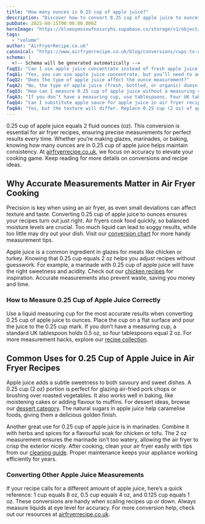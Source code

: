 ```yaml
---
title: "How many ounces is 0.25 cup of apple juice?"
description: "Discover how to convert 0.25 cup of apple juice to ounces for perfect air fryer recipes. Get precise measurements in seconds!"
pubDate: 2025-08-15T00:00:00.000Z
heroImage: "https://klueoymssxwfnxsvcyhv.supabase.co/storage/v1/object/public/Shmucket/how-many-ounces-is-0-25-cup-of-apple-juice.webp"
tags:
  - "volume"
author: "AirFryerRecipe.co.uk"
canonical: "https://www.airfryerrecipe.co.uk/blog/conversions/cups-to-ounces/how-many-ounces-is-0-25-cup-of-apple-juice"
schema: |
  <!-- Schema will be generated automatically -->
faqQ1: "Can I use apple juice concentrate instead of fresh apple juice in air fryer recipes?"
faqA1: "Yes, you can use apple juice concentrate, but you’ll need to adjust the quantity. Concentrate is more potent, so dilute it with water according to the package instructions before measuring 0.25 cup (2 oz). This ensures the right sweetness and consistency for your recipe."
faqQ2: "Does the type of apple juice affect the ounce measurement?"
faqA2: "No, the type of apple juice (fresh, bottled, or organic) doesn’t change the volume conversion. 0.25 cup will always be 2 oz, regardless of the juice variety. However, flavour intensity may vary, so adjust other seasonings accordingly."
faqQ3: "How can I measure 0.25 cup of apple juice without a measuring cup?"
faqA3: "If you don’t have a measuring cup, use tablespoons. Four UK tablespoons equal 2 oz (0.25 cup) of apple juice. Alternatively, a standard shot glass holds about 1 oz, so two shot glasses would give you the right amount."
faqQ4: "Can I substitute apple sauce for apple juice in air fryer recipes?"
faqA4: "Yes, but the texture will differ. Replace 0.25 cup (2 oz) of apple juice with 0.125 cup (1 oz) of apple sauce mixed with 1 oz of water. This maintains moisture while adapting to the thicker consistency of apple sauce."
---
```

<p>0.25 cup of apple juice equals 2 fluid ounces (oz). This conversion is essential for air fryer recipes, ensuring precise measurements for perfect results every time. Whether you’re making glazes, marinades, or baking, knowing how many ounces are in 0.25 cup of apple juice helps maintain consistency. At <a href=https://www.airfryerrecipe.co.uk>airfryerrecipe.co.uk</a>, we focus on accuracy to elevate your cooking game. Keep reading for more details on conversions and recipe ideas.</p>

<h2>Why Accurate Measurements Matter in Air Fryer Cooking</h2>  
<p>Precision is key when using an air fryer, as even small deviations can affect texture and taste. Converting 0.25 cup of apple juice to ounces ensures your recipes turn out just right. Air fryers cook food quickly, so balanced moisture levels are crucial. Too much liquid can lead to soggy results, while too little may dry out your dish. Visit our <a href=https://www.airfryerrecipe.co.uk/air-fryer-conversion-chart>conversion chart</a> for more handy measurement tips.</p>  

<p>Apple juice is a common ingredient in glazes for meats like chicken or turkey. Knowing that 0.25 cup equals 2 oz helps you adjust recipes without guesswork. For example, a marinade with 0.25 cup of apple juice will have the right sweetness and acidity. Check out our <a href=https://www.airfryerrecipe.co.uk/recipe-category/chicken>chicken recipes</a> for inspiration. Accurate measurements also prevent waste, saving you money and time.</p>  

<h3>How to Measure 0.25 Cup of Apple Juice Correctly</h3>  
<p>Use a liquid measuring cup for the most accurate results when converting 0.25 cup of apple juice to ounces. Place the cup on a flat surface and pour the juice to the 0.25 cup mark. If you don’t have a measuring cup, a standard UK tablespoon holds 0.5 oz, so four tablespoons equal 2 oz. For more measurement hacks, explore our <a href=https://www.airfryerrecipe.co.uk/recipes>recipe collection</a>.</p>  

<h2>Common Uses for 0.25 Cup of Apple Juice in Air Fryer Recipes</h2>  
<p>Apple juice adds a subtle sweetness to both savoury and sweet dishes. A 0.25 cup (2 oz) portion is perfect for glazing air-fried pork chops or brushing over roasted vegetables. It also works well in baking, like moistening cakes or adding flavour to muffins. For dessert ideas, browse our <a href=https://www.airfryerrecipe.co.uk/recipe-category/dessert>dessert category</a>. The natural sugars in apple juice help caramelise foods, giving them a delicious golden finish.</p>  

<p>Another great use for 0.25 cup of apple juice is in marinades. Combine it with herbs and spices for a flavourful soak for chicken or tofu. The 2 oz measurement ensures the marinade isn’t too watery, allowing the air fryer to crisp the exterior nicely. After cooking, clean your air fryer easily with tips from our <a href=https://www.airfryerrecipe.co.uk/air-fryer-cleaner>cleaning guide</a>. Proper maintenance keeps your appliance working efficiently for years.</p>  

<h3>Converting Other Apple Juice Measurements</h3>  
<p>If your recipe calls for a different amount of apple juice, here’s a quick reference: 1 cup equals 8 oz, 0.5 cup equals 4 oz, and 0.125 cup equals 1 oz. These conversions are handy when scaling recipes up or down. Always measure liquids at eye level for accuracy. For more conversion help, check out our resources at <a href=https://www.airfryerrecipe.co.uk>airfryerrecipe.co.uk</a>.</p>
